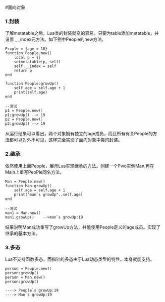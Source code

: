 #面向对象

### 1.封装

了解metatable之后，Lua类的封装就变的容易。只要为table添加metatable，并设置 _ _index元方法。如下例中People的new方法。

	Prople = {age = 18}
	function People.new()
		local p = {}
		setmetatable(p, self)
		self.__index = self
		return p
	end

	function People:growUp()
		self.age = self.age + 1
		print(self.age)
	end

	--测试
	p1 = People.new()
	p1:growUp() --> 19
	p2 = People.new()
	p2:growUp() --> 19

从运行结果可以看出，两个对象拥有独立的age成员，而且所有有关People的方法都可以对外不可见，这样完全实现了面向对象中类的封装。

### 2.继承

依然使用上面People，展示Lua实现继承的方法。创建一个Pwo实例Man,再在Main上重写PeoPle同名方法。

	Man = People:new()
	function Man:growUp()
		self.age = self.age + 1
		print("man`s growUp"..self.age)
	end

	--测试
	man1 = Man.new()
	man1.growUp()    -->man`s growUp:19

结果说明Man成功重写了growUp方法，并能使用People定义的age成员。实现了继承的基本方法。

### 3.多态

Lua不支持函数多态，而指针的多态由于Lua动态类型的特性，本身就能支持。

	person = People.new()
	person:growUp()
	person = Man.new()
	person:growUp()

	----> People`s growUp:19
	----> Man`s growUp:19